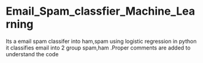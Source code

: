 # Email_Spam_classfier_Machine_Learning
Its a  email spam classifer  into ham,spam  using logistic regression in python it classifies email into  2 group spam,ham  .Proper comments are added to understand the code 
